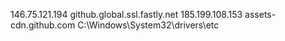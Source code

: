 146.75.121.194 github.global.ssl.fastly.net
185.199.108.153 assets-cdn.github.com
C:\Windows\System32\drivers\etc
